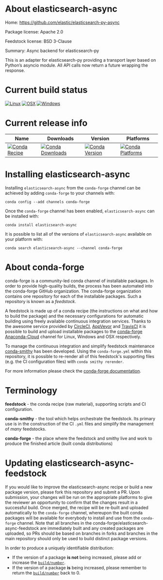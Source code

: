 About elasticsearch-async
=========================

Home: https://github.com/elastic/elasticsearch-py-async

Package license: Apache 2.0

Feedstock license: BSD 3-Clause

Summary: Async backend for elasticsearch-py

This is an adapter for elasticsearch-py providing a transport layer based
on Python’s asyncio module. All API calls now return a future wrapping
the response.


Current build status
====================

[![Linux](https://img.shields.io/circleci/project/github/conda-forge/elasticsearch-async-feedstock/master.svg?label=Linux)](https://circleci.com/gh/conda-forge/elasticsearch-async-feedstock)
[![OSX](https://img.shields.io/travis/conda-forge/elasticsearch-async-feedstock/master.svg?label=macOS)](https://travis-ci.org/conda-forge/elasticsearch-async-feedstock)
[![Windows](https://img.shields.io/appveyor/ci/conda-forge/elasticsearch-async-feedstock/master.svg?label=Windows)](https://ci.appveyor.com/project/conda-forge/elasticsearch-async-feedstock/branch/master)

Current release info
====================

| Name | Downloads | Version | Platforms |
| --- | --- | --- | --- |
| [![Conda Recipe](https://img.shields.io/badge/recipe-elasticsearch--async-green.svg)](https://anaconda.org/conda-forge/elasticsearch-async) | [![Conda Downloads](https://img.shields.io/conda/dn/conda-forge/elasticsearch-async.svg)](https://anaconda.org/conda-forge/elasticsearch-async) | [![Conda Version](https://img.shields.io/conda/vn/conda-forge/elasticsearch-async.svg)](https://anaconda.org/conda-forge/elasticsearch-async) | [![Conda Platforms](https://img.shields.io/conda/pn/conda-forge/elasticsearch-async.svg)](https://anaconda.org/conda-forge/elasticsearch-async) |

Installing elasticsearch-async
==============================

Installing `elasticsearch-async` from the `conda-forge` channel can be achieved by adding `conda-forge` to your channels with:

```
conda config --add channels conda-forge
```

Once the `conda-forge` channel has been enabled, `elasticsearch-async` can be installed with:

```
conda install elasticsearch-async
```

It is possible to list all of the versions of `elasticsearch-async` available on your platform with:

```
conda search elasticsearch-async --channel conda-forge
```


About conda-forge
=================

conda-forge is a community-led conda channel of installable packages.
In order to provide high-quality builds, the process has been automated into the
conda-forge GitHub organization. The conda-forge organization contains one repository
for each of the installable packages. Such a repository is known as a *feedstock*.

A feedstock is made up of a conda recipe (the instructions on what and how to build
the package) and the necessary configurations for automatic building using freely
available continuous integration services. Thanks to the awesome service provided by
[CircleCI](https://circleci.com/), [AppVeyor](https://www.appveyor.com/)
and [TravisCI](https://travis-ci.org/) it is possible to build and upload installable
packages to the [conda-forge](https://anaconda.org/conda-forge)
[Anaconda-Cloud](https://anaconda.org/) channel for Linux, Windows and OSX respectively.

To manage the continuous integration and simplify feedstock maintenance
[conda-smithy](https://github.com/conda-forge/conda-smithy) has been developed.
Using the ``conda-forge.yml`` within this repository, it is possible to re-render all of
this feedstock's supporting files (e.g. the CI configuration files) with ``conda smithy rerender``.

For more information please check the [conda-forge documentation](https://conda-forge.org/docs/).

Terminology
===========

**feedstock** - the conda recipe (raw material), supporting scripts and CI configuration.

**conda-smithy** - the tool which helps orchestrate the feedstock.
                   Its primary use is in the construction of the CI ``.yml`` files
                   and simplify the management of *many* feedstocks.

**conda-forge** - the place where the feedstock and smithy live and work to
                  produce the finished article (built conda distributions)


Updating elasticsearch-async-feedstock
======================================

If you would like to improve the elasticsearch-async recipe or build a new
package version, please fork this repository and submit a PR. Upon submission,
your changes will be run on the appropriate platforms to give the reviewer an
opportunity to confirm that the changes result in a successful build. Once
merged, the recipe will be re-built and uploaded automatically to the
`conda-forge` channel, whereupon the built conda packages will be available for
everybody to install and use from the `conda-forge` channel.
Note that all branches in the conda-forge/elasticsearch-async-feedstock are
immediately built and any created packages are uploaded, so PRs should be based
on branches in forks and branches in the main repository should only be used to
build distinct package versions.

In order to produce a uniquely identifiable distribution:
 * If the version of a package **is not** being increased, please add or increase
   the [``build/number``](https://conda.io/docs/user-guide/tasks/build-packages/define-metadata.html#build-number-and-string).
 * If the version of a package **is** being increased, please remember to return
   the [``build/number``](https://conda.io/docs/user-guide/tasks/build-packages/define-metadata.html#build-number-and-string)
   back to 0.
